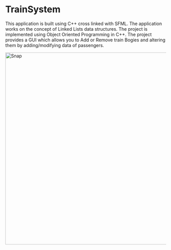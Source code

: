 # TrainSystem
This application is built using C++ cross linked with SFML. The application works on the concept of Linked Lists data structures. The project is implemented using Object Oriented Programming in C++. The project provides a GUI which allows you to Add or Remove train Bogies and altering them by adding/modifying data of passengers.

<img width="601" alt="Snap" src="https://user-images.githubusercontent.com/69086071/89108463-3207cc00-d452-11ea-8a20-ae45981968c4.PNG">



